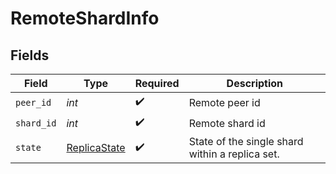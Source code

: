 # RemoteShardInfo


## Fields

| Field                                               | Type                                                | Required                                            | Description                                         |
| --------------------------------------------------- | --------------------------------------------------- | --------------------------------------------------- | --------------------------------------------------- |
| `peer_id`                                           | *int*                                               | :heavy_check_mark:                                  | Remote peer id                                      |
| `shard_id`                                          | *int*                                               | :heavy_check_mark:                                  | Remote shard id                                     |
| `state`                                             | [ReplicaState](../../models/shared/replicastate.md) | :heavy_check_mark:                                  | State of the single shard within a replica set.     |
